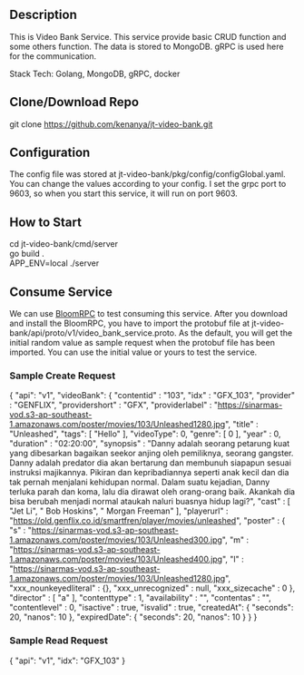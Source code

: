 ## Description
This is Video Bank Service. This service provide basic CRUD function and some others function.
The data is stored to MongoDB. gRPC is used here for the communication.

Stack Tech: Golang, MongoDB, gRPC, docker


## Clone/Download Repo
git clone https://github.com/kenanya/jt-video-bank.git

## Configuration
The config file was stored at jt-video-bank/pkg/config/configGlobal.yaml. You can change the values according to your config. I set the grpc port to 9603, so when you start this service, it will run on port 9603.

## How to Start
cd jt-video-bank/cmd/server<br/>
go build .<br/>
APP_ENV=local ./server

## Consume Service
We can use <a href="https://appimage.github.io/BloomRPC/">BloomRPC</a> to test consuming this service. After you download and install the BloomRPC, you have to import the protobuf file at jt-video-bank/api/proto/v1/video_bank_service.proto. As the default, you will get the initial random value as sample request when the protobuf file has been imported. You can use the initial value or yours to test the service. 

### Sample Create Request
{
  "api": "v1",
  "videoBank": {
    "contentid" : "103",
    "idx" : "GFX_103",
    "provider" : "GENFLIX",
    "providershort" : "GFX",
    "providerlabel" : "https://sinarmas-vod.s3-ap-southeast-1.amazonaws.com/poster/movies/103/Unleashed1280.jpg",
    "title" : "Unleashed",
    "tags": [
      "Hello"
    ],
    "videoType": 0,
    "genre": [
      0
    ],
   "year" : 0,
    "duration" : "02:20:00",
    "synopsis" : "Danny adalah seorang petarung kuat yang dibesarkan bagaikan seekor anjing oleh pemiliknya, seorang gangster. Danny adalah predator dia akan bertarung dan membunuh siapapun sesuai instruksi majikannya. Pikiran dan kepribadiannya seperti anak kecil dan dia tak pernah menjalani kehidupan normal. Dalam suatu kejadian, Danny terluka parah dan koma, lalu dia dirawat oleh orang-orang baik. Akankah dia bisa berubah menjadi normal ataukah naluri buasnya hidup lagi?",
    "cast" : [ 
        "Jet Li", 
        " Bob Hoskins", 
        " Morgan Freeman"
    ],
    "playerurl" : "https://old.genflix.co.id/smartfren/player/movies/unleashed",
    "poster" : {
        "s" : "https://sinarmas-vod.s3-ap-southeast-1.amazonaws.com/poster/movies/103/Unleashed300.jpg",
        "m" : "https://sinarmas-vod.s3-ap-southeast-1.amazonaws.com/poster/movies/103/Unleashed400.jpg",
        "l" : "https://sinarmas-vod.s3-ap-southeast-1.amazonaws.com/poster/movies/103/Unleashed1280.jpg",
        "xxx_nounkeyedliteral" : {},
        "xxx_unrecognized" : null,
        "xxx_sizecache" : 0
    },
    "director" : [ 
        "a"
    ],
    "contenttype" : 1,
    "availability" : "",
    "contentas" : "",
    "contentlevel" : 0,
    "isactive" : true,
    "isvalid" : true,
    "createdAt": {
      "seconds": 20,
      "nanos": 10
    },
    "expiredDate": {
      "seconds": 20,
      "nanos": 10
    }
  }
}

### Sample Read Request
{
  "api": "v1",
  "idx": "GFX_103"
}
